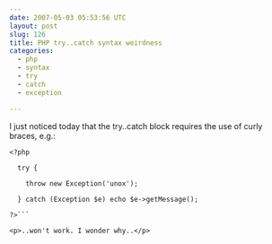 ```yaml
---
date: 2007-05-03 05:53:56 UTC
layout: post
slug: 126
title: PHP try..catch syntax weirdness
categories:
  - php
  - syntax
  - try
  - catch
  - exception

---
```

<p>I just noticed today that the try..catch block requires the use of curly braces, e.g.:</p>

```
<?php

  try {

    throw new Exception('unox');

  } catch (Exception $e) echo $e->getMessage();

?>```

<p>..won't work. I wonder why..</p>